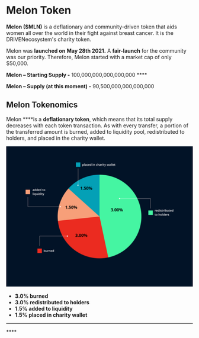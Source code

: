 # Melon Token

**Melon \($MLN\)** is a deflationary and community-driven token that aids women all over the world in their fight against breast cancer. It is the DRIVENecosystem's charity token.

Melon was **launched on** **May 28th 2021.** A **fair-launch** for the community was our priority. Therefore, Melon started with a market cap of only $50,000.

**Melon – Starting Supply -** 100,000,000,000,000,000 ****

**Melon –  Supply \(at this moment\) -** 90,500,000,000,000,000

## **Melon Tokenomics**

Melon ****is a **deflationary token**, which means that its total supply decreases with each token transaction. As with every transfer, a portion of the transferred amount is burned, added to liquidity pool, redistributed to holders, and placed in the charity wallet.

![](../.gitbook/assets/frame-62.jpg)

* **3.0% burned**
* **3.0% redistributed to holders**
* **1.5% added to liquidity**
* **1.5% placed in charity wallet** 





  
****

\*\*\*\*

